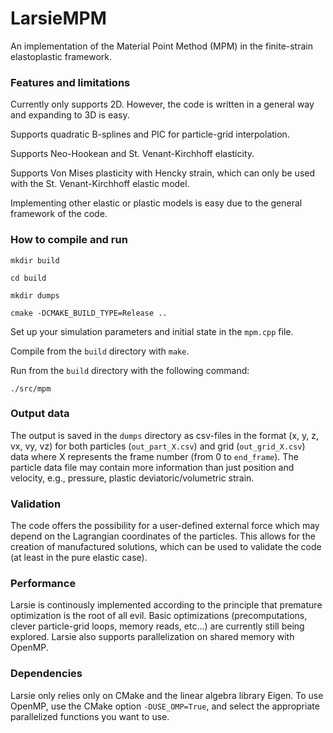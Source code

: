 # LarsieMPM

An implementation of the Material Point Method (MPM) in the finite-strain elastoplastic framework.

### Features and limitations

Currently only supports 2D. However, the code is written in a general way and expanding to 3D is easy.

Supports quadratic B-splines and PIC for particle-grid interpolation.

Supports Neo-Hookean and St. Venant-Kirchhoff elasticity.

Supports Von Mises plasticity with Hencky strain, which can only be used with the St. Venant-Kirchhoff elastic model.

Implementing other elastic or plastic models is easy due to the general framework of the code.

### How to compile and run

`mkdir build`

`cd build`

`mkdir dumps`

`cmake -DCMAKE_BUILD_TYPE=Release ..`

Set up your simulation parameters and initial state in the `mpm.cpp` file.   

Compile from the `build` directory with `make`.  

Run from the `build` directory with the following command:  

`./src/mpm`

### Output data

The output is saved in the `dumps` directory as csv-files in the format (x, y, z, vx, vy, vz) for both particles (`out_part_X.csv`) and grid (`out_grid_X.csv`) data where X represents the frame number (from 0 to `end_frame`). The particle data file may contain more information than just position and velocity, e.g., pressure, plastic deviatoric/volumetric strain.

### Validation

The code offers the possibility for a user-defined external force which may depend on the Lagrangian coordinates of the particles. This allows for the creation of manufactured solutions, which can be used to validate the code (at least in the pure elastic case).

### Performance

Larsie is continously implemented according to the principle that premature optimization is the root of all evil. Basic optimizations (precomputations, clever particle-grid loops, memory reads, etc...) are currently still being explored. Larsie also supports parallelization on shared memory with OpenMP.

### Dependencies

Larsie only relies only on CMake and the linear algebra library Eigen.
To use OpenMP, use the CMake option `-DUSE_OMP=True`, and select the appropriate parallelized functions you want to use.
